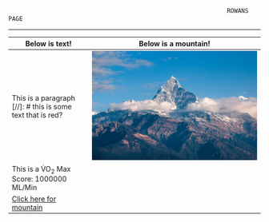 
                                                                 ROWANS PAGE
----------------

    

Below is text! |  Below is a mountain!
-----------------------------------------| --------
This is a paragraph            [//]: # this is some text that is red? | ![](mountain.jpg) 
This is a V&#775;O<sub>2</sub> Max Score: 1000000 ML/Min |        
[Click here for mountain](images/mountain.jpg) |   




 


